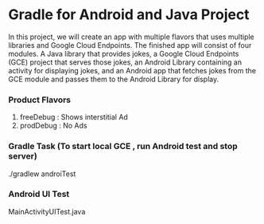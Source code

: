 # Gradle for Android and Java Project

In this project, we will create an app with multiple flavors that uses
multiple libraries and Google Cloud Endpoints. The finished app will consist
of four modules. A Java library that provides jokes, a Google Cloud Endpoints
(GCE) project that serves those jokes, an Android Library containing an
activity for displaying jokes, and an Android app that fetches jokes from the
GCE module and passes them to the Android Library for display.

### Product Flavors
1. freeDebug : Shows interstitial Ad 
2. prodDebug : No Ads

### Gradle Task (To start local GCE , run Android test and stop server)
./gradlew androiTest 

### Android UI Test
MainActivityUITest.java
